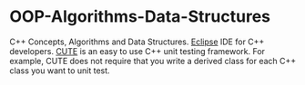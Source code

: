 # OOP-Algorithms-Data-Structures
C++ Concepts, Algorithms and Data Structures.
[Eclipse](https://www.eclipse.org) IDE for C++ developers.
[CUTE](http://www.cute-test.com) is an easy to use C++ unit testing framework. For example, CUTE does not require that you write a derived class for each C++ class you want to unit test. 
